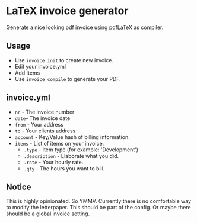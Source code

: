 
# LaTeX invoice generator

Generate a nice looking pdf invoice using pdfLaTeX as
compiler.

## Usage

- Use `invoice init` to create new invoice.
- Edit your invoice.yml
- Add Items
- Use `invoice compile` to generate your PDF.

## invoice.yml

- `nr` - The invoice number
- `date`- The invoice date
- `from` - Your address
- `to` - Your clients address
- `account` - Key/Value hash of billing information.
- `items` - List of items on your invoice.
  - `.type` - Item type (for example: 'Development')
  - `.description` - Elaborate what you did.
  - `.rate` - Your hourly rate.
  - `.qty` - The hours you want to bill.


## Notice
This is highly opinionated. So YMMV.
Currently there is no comfortable way to modify the letterpaper.
This should be part of the config. Or maybe there should be
a global invoice setting.


